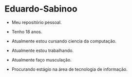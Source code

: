 # Eduardo-Sabinoo
- Meu repositório pessoal.

- Tenho 18 anos.

- Atualmente estou cursando ciencia da computação.

- Atualmente estou trabalhando.

- Atualmente faço musculação.

- Procurando estágio na área de tecnologia de informação.



